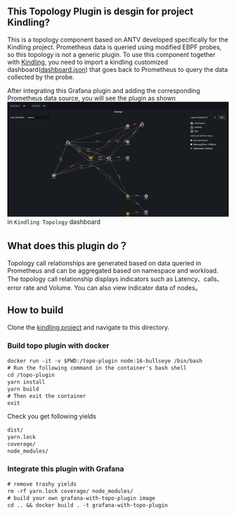 ## This Topology Plugin is desgin for project Kindling?
This is a topology component based on ANTV developed specifically for the Kindling project. Prometheus data is queried using modified EBPF probes, so this topology is not a generic plugin.
To use this component together with [Kindling](https://github.com/KindlingProject/kindling), you need to import a kindling customized dashboard([dashboard.json](https://github.com/KindlingProject/kindling/blob/main/grafana-plugins/dashboard-json/topology.json)) that goes back to Prometheus to query the data collected by the probe.


After integrating this Grafana plugin and adding the corresponding Prometheus data source, you will see the plugin as shown
![img](https://raw.githubusercontent.com/thousandxu/zipImage/main/topo-plugin/topo.png) in `Kindling
Topology` dashboard

## What does this plugin do？
Topology call relationships are generated based on data queried in Prometheus and can be aggregated based on namespace and workload. The topology call relationship displays indicators such as Latency、calls、error rate and Volume. You can also view indicator data of nodes。

## How to build

Clone the [kindling project](https://github.com/KindlingProject/kindling) and navigate to this directory.

### Build topo plugin with docker

```shell
docker run -it -v $PWD:/topo-plugin node:16-bullseye /bin/bash
# Run the following command in the container's bash shell
cd /topo-plugin
yarn install
yarn build
# Then exit the container
exit
```

Check you get following yields

```
dist/
yarn.lock
coverage/
node_modules/
```

### Integrate this plugin with Grafana

```shell
# remove trashy yields
rm -rf yarn.lock coverage/ node_modules/
# build your own grafana-with-topo-plugin image
cd .. && docker build . -t grafana-with-topo-plugin
```
